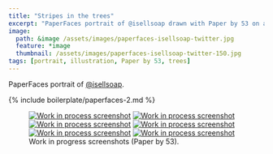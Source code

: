 ```yaml
---
title: "Stripes in the trees"
excerpt: "PaperFaces portrait of @isellsoap drawn with Paper by 53 on an iPad."
image: 
  path: &image /assets/images/paperfaces-isellsoap-twitter.jpg 
  feature: *image
  thumbnail: /assets/images/paperfaces-isellsoap-twitter-150.jpg
tags: [portrait, illustration, Paper by 53, trees]
---
```


PaperFaces portrait of [@isellsoap](http://twitter.com/isellsoap).

{% include boilerplate/paperfaces-2.md %}

<figure class="half">
	<a href="{{ site.url }}/assets/images/paperfaces-isellsoap-process-1-lg.jpg"><img src="{{ site.url }}/assets/images/paperfaces-isellsoap-process-1-600.jpg" alt="Work in process screenshot"></a>
	<a href="{{ site.url }}/assets/images/paperfaces-isellsoap-process-2-lg.jpg"><img src="{{ site.url }}/assets/images/paperfaces-isellsoap-process-2-600.jpg" alt="Work in process screenshot"></a>
	<a href="{{ site.url }}/assets/images/paperfaces-isellsoap-process-3-lg.jpg"><img src="{{ site.url }}/assets/images/paperfaces-isellsoap-process-3-600.jpg" alt="Work in process screenshot"></a>
	<a href="{{ site.url }}/assets/images/paperfaces-isellsoap-process-4-lg.jpg"><img src="{{ site.url }}/assets/images/paperfaces-isellsoap-process-4-600.jpg" alt="Work in process screenshot"></a>
	<a href="{{ site.url }}/assets/images/paperfaces-isellsoap-process-5-lg.jpg"><img src="{{ site.url }}/assets/images/paperfaces-isellsoap-process-5-600.jpg" alt="Work in process screenshot"></a>
	<a href="{{ site.url }}/assets/images/paperfaces-isellsoap-process-6-lg.jpg"><img src="{{ site.url }}/assets/images/paperfaces-isellsoap-process-6-600.jpg" alt="Work in process screenshot"></a>
	<figcaption>Work in progress screenshots (Paper by 53).</figcaption>
</figure>
